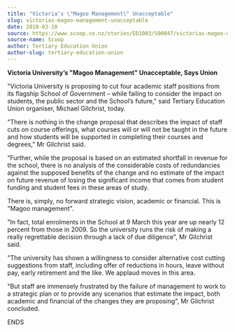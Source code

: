 ```yaml
---
title: "Victoria’s \"Magoo Management\" Unacceptable"
slug: victorias-magoo-management-unacceptable
date: 2010-03-10
source: https://www.scoop.co.nz/stories/ED1003/S00047/victorias-magoo-management-unacceptable.htm
source-name: Scoop
author: Tertiary Education Union
author-slug: tertiary-education-union
---
```


<p><b>Victoria University’s "Magoo Management" Unacceptable,
Says Union</b></p>

<p>"Victoria University is proposing to cut
four academic staff positions from its flagship School of
Government – while failing to consider the impact on
students, the public sector and the School’s future," said
Tertiary Education Union organiser, Michael Gilchrist,
today.</p>

<p>"There is nothing in the change proposal that
describes the impact of staff cuts on course offerings, what
courses will or will not be taught in the future and how
students will be supported in completing their courses and
degrees," Mr Gilchrist said.</p>

<p>“Further, while the
proposal is based on an estimated shortfall in revenue for
the school, there is no analysis of the considerable costs
of redundancies against the supposed benefits of the change
and no estimate of the impact on future revenue of losing
the significant income that comes from student funding and
student fees in these areas of study.</p>

<p>There is, simply, no
forward strategic vision, academic or financial. This is
"Magoo management".</p>

<p>"In fact, total enrolments in the
School at 9 March this year are up nearly 12 percent from
those in 2009. So the university runs the risk of making a
really regrettable decision through a lack of due
diligence", Mr Gilchrist said.</p>

<p>"The university has shown a
willingness to consider alternative cost cutting suggestions
from staff, including offer of reductions in hours, leave
without pay, early retirement and the like. We applaud moves
in this area.</p>

<p>"But staff are immensely frustrated by the
failure of management to work to a strategic plan or to
provide any scenarios that estimate the impact, both
academic and financial of the changes they are proposing",
Mr Gilchrist
concluded.</p>

<p>ENDS</p>


